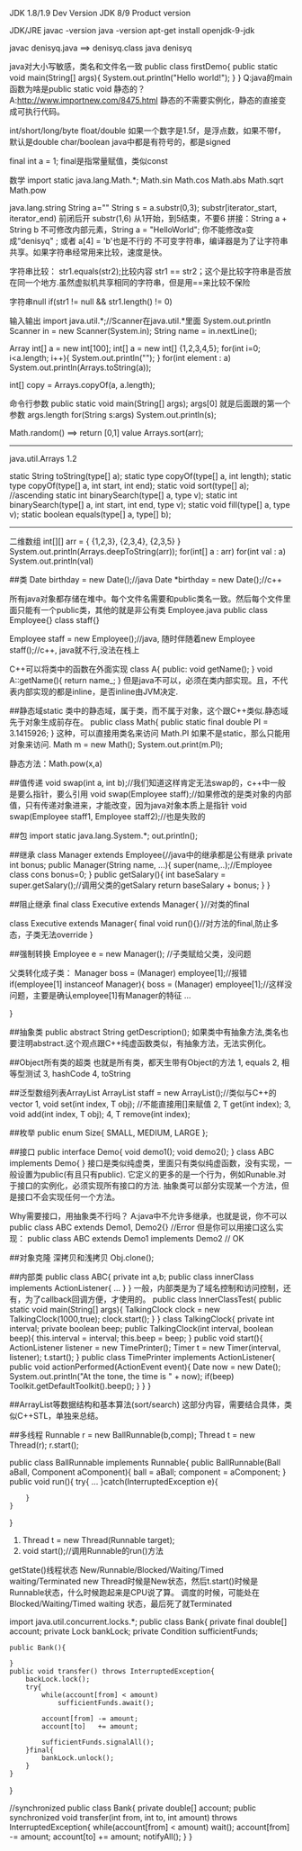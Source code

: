 JDK 1.8/1.9 Dev Version
JDK 8/9 Product version

JDK/JRE
javac -version
java -version
apt-get install openjdk-9-jdk

javac denisyq.java ==> denisyq.class
java denisyq

java对大小写敏感，类名和文件名一致
public class firstDemo{
	public static void main(String[] args){
		System.out.println("Hello world!");
	}
}
Q:java的main函数为啥是public static void 静态的？
A:http://www.importnew.com/8475.html
静态的不需要实例化，静态的直接变成可执行代码。


int/short/long/byte
float/double 如果一个数字是1.5f，是浮点数，如果不带f，默认是double
char/boolean 
java中都是有符号的，都是signed

final int a = 1; final是指常量赋值，类似const

数学
import static java.lang.Math.*;
Math.sin
Math.cos
Math.abs
Math.sqrt
Math.pow



java.lang.string
String a=""
String s = a.substr(0,3); substr[iterator_start, iterator_end) 前闭后开 substr(1,6) 从1开始，到5结束，不要6
拼接：String a + String b
不可修改内部元素，String a = "HelloWorld"; 你不能修改a变成“denisyq" ; 或者 a[4] = 'b'也是不行的
不可变字符串，编译器是为了让字符串共享。如果字符串经常用来比较，速度是快。

字符串比较：
str1.equals(str2);比较内容
str1 == str2；这个是比较字符串是否放在同一个地方.虽然虚拟机共享相同的字符串，但是用==来比较不保险

字符串null
if(str1 != null && str1.length() != 0)


输入输出
import java.util.*;//Scanner在java.util.*里面
System.out.println
Scanner in = new Scanner(System.in);
String name = in.nextLine();


Array
int[] a = new int[100];
int[] a = new int[] {1,2,3,4,5};
for(int i=0; i<a.length; i++){
	System.out.println("");
}
for(int element : a)
	System.out.println(Arrays.toString(a));

int[] copy = Arrays.copyOf(a, a.length);


命令行参数
public static void main(String[] args);
args[0] 就是后面跟的第一个参数
args.length
for(String s:args) System.out.println(s);

Math.random() ==> return [0,1] value
Arrays.sort(arr);

---
java.util.Arrays 1.2

static String toString(type[] a);
static type copyOf(type[] a, int length);
static type copyOf(type[] a, int start, int end);
static void sort(type[] a); //ascending
static int binarySearch(type[] a, type v);
static int binarySearch(type[] a, int start, int end, type v);
static void fill(type[] a, type v);
static boolean equals(type[] a, type[] b);

---

二维数组
int[][] arr = {
	{1,2,3},
	{2,3,4},
	{2,3,5}
}
System.out.println(Arrays.deepToString(arr));
for(int[] a : arr)
	for(int val : a)
		System.out.println(val)


##类
Date birthday = new Date();//java
Date *birthday = new Date();//c++

所有java对象都存储在堆中。每个文件名需要和public类名一致。然后每个文件里面只能有一个public类，其他的就是非公有类
Employee.java
public class Employee{}
class staff{}

Employee staff = new Employee();//java, 随时伴随着new
Employee staff();//c++, java就不行,没法在栈上

C++可以将类中的函数在外面实现
class A{
	public:
		void getName();
}
void A::getName(){
	return name_;
}
但是java不可以，必须在类内部实现。且，不代表内部实现的都是inline，是否inline由JVM决定.


##静态域static
类中的静态域，属于类，而不属于对象，这个跟C++类似.静态域先于对象生成前存在。
public class Math{
	public static final double PI = 3.1415926;
}
这种，可以直接用类名来访问 Math.PI
如果不是static，那么只能用对象来访问. Math m = new Math(); System.out.print(m.PI);

静态方法：Math.pow(x,a)


##值传递
void swap(int a, int b);//我们知道这样肯定无法swap的，c++中一般是要么指针，要么引用
void swap(Employee staff);//如果修改的是类对象的内部值，只有传递对象进来，才能改变，因为java对象本质上是指针
void swap(Employee staff1, Employee staff2);//也是失败的

##包
import static java.lang.System.*;
out.println();

##继承
class Manager extends Employee{//java中的继承都是公有继承
	private int bonus;
	public Manager(String name, ...){
		super(name,..);//Employee class cons
		bonus=0;
	}
	public getSalary(){
		int baseSalary = super.getSalary();//调用父类的getSalary
		return baseSalary + bonus;
	}
} 

##阻止继承
final class Executive extends Manager{
}//对类的final

class Executive extends Manager{
	final void run(){}//对方法的final,防止多态，子类无法override
}

##强制转换
Employee e = new Manager(); //子类赋给父类，没问题

父类转化成子类：
Manager boss = (Manager) employee[1];//报错
if(employee[1] instanceof Manager){	
	boss = (Manager) employee[1];//这样没问题，主要是确认employee[1]有Manager的特征
	...

}

##抽象类
public abstract String getDescription();
如果类中有抽象方法,类名也要注明abstract.这个观点跟C++纯虚函数类似，有抽象方法，无法实例化。


##Object所有类的超类
也就是所有类，都天生带有Object的方法
1, equals
2, 相等型测试
3, hashCode
4, toString


##泛型数组列表ArrayList
ArrayList<Employee> staff = new ArrayList<Employee>();//类似与C++的vector
1, void set(int index, T obj); //不能直接用[]来赋值
2, T get(int index);
3, void add(int index, T obj);
4, T remove(int index);

##枚举
public enum Size{
	SMALL,
	MEDIUM,
	LARGE
};

##接口
public interface Demo{
	void demo1();
	void demo2();
}
class ABC implements Demo{
}
接口是类似纯虚类，里面只有类似纯虚函数，没有实现，一般设置为public(有且只有public).
它定义的更多的是一个行为，例如Runable.对于接口的实例化，必须实现所有接口的方法.
抽象类可以部分实现某一个方法，但是接口不会实现任何一个方法。

Why需要接口，用抽象类不行吗？
A:java中不允许多继承，也就是说，你不可以
public class ABC extends Demo1, Demo2{} //Error
但是你可以用接口这么实现：
public class ABC extends Demo1 implements Demo2 // OK

##对象克隆
深拷贝和浅拷贝
Obj.clone();

##内部类
public class ABC{
	private int a,b;
	public class innerClass implements ActionListener{
		...	
	}
}
一般，内部类是为了域名控制和访问控制，还有，为了callback回调方便，才使用的。
public class InnerClassTest{
	public static void main(String[] args){
		TalkingClock clock = new TalkingClock(1000,true);
		clock.start();
	}
}
class TalkingClock{
	private int interval;
	private boolean beep;
	public TalkingClock(int interval, boolean beep){
		this.interval = interval;
		this.beep     = beep;
	}
	public void start(){
		ActionListener listener = new TimePrinter();
		Timer t = new Timer(interval, listener);
		t.start();
	}
	public class TimePrinter implements ActionListener{
		public void actionPerformed(ActionEvent event){
			Date now = new Date();
			System.out.println("At the tone, the time is " + now);
			if(beep) Toolkit.getDefaultToolkit().beep();
		}
	}
}

##ArrayList等数据结构和基本算法(sort/search)
这部分内容，需要结合具体，类似C++STL，单独来总结。


##多线程
Runnable r = new BallRunnable(b,comp);
Thread t = new Thread(r);
r.start();

public class BallRunnable implements Runnable{
	public BallRunnable(Ball aBall, Component aComponent){
		ball = aBall;
		component = aComponent;
	}
	public void run(){
		try{
			...
		}catch(InterruptedException e){

		}
	}
}
1. Thread t = new Thread(Runnable target);
2. void start();//调用Runnable的run()方法

getState()线程状态 New/Runnable/Blocked/Waiting/Timed waiting/Terminated
new Thread时候是New状态，然后t.start()时候是Runnable状态，什么时候跑起来是CPU说了算。
调度的时候，可能处在Blocked/Waiting/Timed waiting 状态，最后死了就Terminated

import java.util.concurrent.locks.*;
public class Bank{
	private final double[] account;
	private Lock bankLock;
	private Condition sufficientFunds;

	public Bank(){

	}
	public void transfer() throws InterruptedException{
		backLock.lock();
		try{
			while(account[from] < amount)
				sufficientFunds.await();
			
			account[from] -= amount;
			account[to]   += amount;

			sufficientFunds.signalAll();
		}final{
			bankLock.unlock();
		}
	}
}

//synchronized
public class Bank{
	private double[] account;
	public synchronized void transfer(int from, int to, int amount) throws InterruptedException{
		while(account[from] < amount)
			wait();
		account[from] -= amount;
		account[to]   += amount;
		notifyAll();
	}
}





